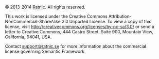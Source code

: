 &copy; 2013-2014 [Ratnic](ratnic.se). All rights reserved.

This work is licensed under the Creative Commons Attribution-NonCommercial-ShareAlike 3.0 Unported License. To view a copy of this license, visit http://creativecommons.org/licenses/by-nc-sa/3.0/ or send a letter to Creative Commons, 444 Castro Street, Suite 900, Mountain View, California, 94041, USA.

Contact support@ratnic.se for more information about the commercial license governing Semantic Framework.
